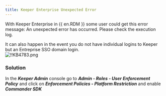 ```yaml
---
title: Keeper Enterprise Unexpected Error
---
```

With Keeper Enterprise in {{ en.RDM }} some user could get this error message: An unexpected error has occurred. Please check the execution log.  

It can also happen in the event you do not have individual logins to Keeper but an Entreprise SSO domain login.  
![!!KB4783.png](/img/en/kb/KB4783.png)
### Solution
In the ***Keeper Admin*** console go to   ***Admin - Roles - User Enforcement Policy*** and click on ***Enforcement Policies - Platform Restriction*** and enable ***Commander SDK***
